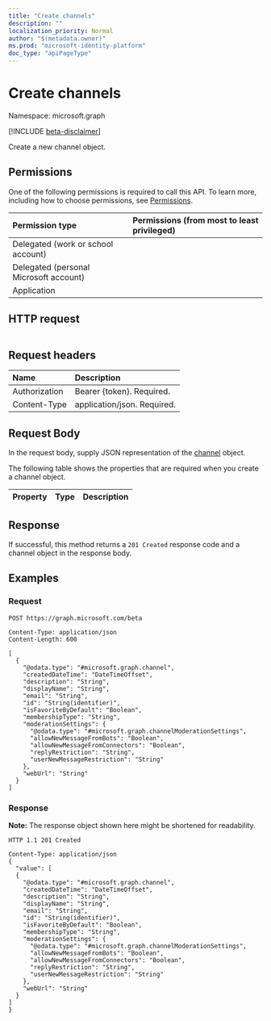```yaml
---
title: "Create channels"
description: ""
localization_priority: Normal
author: "$(metadata.owner)"
ms.prod: "microsoft-identity-platform"
doc_type: "apiPageType"
---
```


# Create channels

Namespace: microsoft.graph

[!INCLUDE [beta-disclaimer](../../includes/beta-disclaimer.md)]

Create a new channel object.

## Permissions

One of the following permissions is required to call this API. To learn more, including how to choose permissions, see [Permissions](/graph/permissions-reference).

| Permission type                        | Permissions (from most to least privileged) |
| :------------------------------------- | :------------------------------------------ |
| Delegated (work or school account)     |                                             |
| Delegated (personal Microsoft account) |                                             |
| Application                            |                                             |

## HTTP request

<!-- {
  "blockType": "ignored"
}
-->

```http

```

## Request headers

| Name          | Description                 |
| :------------ | :-------------------------- |
| Authorization | Bearer {token}. Required.   |
| Content-Type  | application/json. Required. |

## Request Body

In the request body, supply JSON representation of the [channel](../resources/-channel.md) object.

<!-- Actions and Functions -->

<!-- CRUD Methods -->

The following table shows the properties that are required when you create a channel object.

| Property | Type | Description |
| :------- | :--- | :---------- |

## Response

If successful, this method returns a `201 Created` response code and a channel object in the response body.

## Examples

### Request

<!-- {
  "blockType": "request",
  "name": "create_channels"
}
-->

```http
POST https://graph.microsoft.com/beta

Content-Type: application/json
Content-Length: 600

[
  {
    "@odata.type": "#microsoft.graph.channel",
    "createdDateTime": "DateTimeOffset",
    "description": "String",
    "displayName": "String",
    "email": "String",
    "id": "String(identifier)",
    "isFavoriteByDefault": "Boolean",
    "membershipType": "String",
    "moderationSettings": {
      "@odata.type": "#microsoft.graph.channelModerationSettings",
      "allowNewMessageFromBots": "Boolean",
      "allowNewMessageFromConnectors": "Boolean",
      "replyRestriction": "String",
      "userNewMessageRestriction": "String"
    },
    "webUrl": "String"
  }
]

```

### Response

**Note:** The response object shown here might be shortened for readability.

<!-- {
  "blockType": "response",
  "truncated": true,
  "@odata.type": "$(this.ReturnTypeFullName)"
}
-->

```http
HTTP 1.1 201 Created

Content-Type: application/json
{
  "value": [
  {
    "@odata.type": "#microsoft.graph.channel",
    "createdDateTime": "DateTimeOffset",
    "description": "String",
    "displayName": "String",
    "email": "String",
    "id": "String(identifier)",
    "isFavoriteByDefault": "Boolean",
    "membershipType": "String",
    "moderationSettings": {
      "@odata.type": "#microsoft.graph.channelModerationSettings",
      "allowNewMessageFromBots": "Boolean",
      "allowNewMessageFromConnectors": "Boolean",
      "replyRestriction": "String",
      "userNewMessageRestriction": "String"
    },
    "webUrl": "String"
  }
]
}

```
